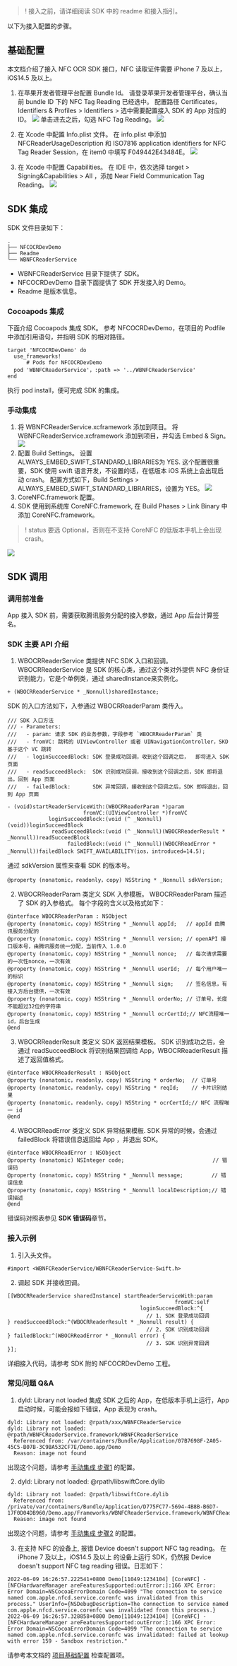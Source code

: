 >! 接入之前，请详细阅读 SDK 中的 readme 和接入指引。

以下为接入配置的步骤。

## 基础配置[](id:xx)
本文档介绍了接入 NFC OCR SDK 接口，NFC 读取证件需要 iPhone 7 及以上，iOS14.5 及以上。
1. 在苹果开发者管理平台配置 Bundle Id。
请登录苹果开发者管理平台，确认当前 bundle ID 下的 NFC Tag Reading 已经选中。
配置路径 Certificates，Identifiers & Profiles > Identifiers > 选中需要配置接入 SDK 的 App 对应的 ID。
![](https://qcloudimg.tencent-cloud.cn/raw/2e96d9cd98e30631eb60c8683248a210.png)
单击进去之后，勾选 NFC Tag Reading。
![](https://qcloudimg.tencent-cloud.cn/raw/77d96cb8b0b654202a17c3a9933d98c3.png)

2. 在 Xcode 中配置 Info.plist 文件。
在 info.plist 中添加 NFCReaderUsageDescription 和 ISO7816 application identifiers for NFC Tag Reader Session，在 item0 中填写 F049442E43484E。
![](https://qcloudimg.tencent-cloud.cn/raw/ee94ff153ec04366850e6107dd26340a.png)
3. 在 Xcode 中配置 Capabilities。
在 IDE 中，依次选择 target > Signing&Capabilities > All ，添加 Near Field Communication Tag Reading。
![](https://qcloudimg.tencent-cloud.cn/raw/6184d7e07c5de148443171c646abeb96.png)

## SDK 集成
SDK 文件目录如下：
```
.
├── NFCOCRDevDemo
├── Readme
└── WBNFCReaderService
```

- WBNFCReaderService 目录下提供了 SDK。
- NFCOCRDevDemo 目录下面提供了 SDK 开发接入的 Demo。
- Readme 是版本信息。

### Cocoapods 集成
下面介绍 Cocoapods 集成 SDK。
参考 NFCOCRDevDemo，在项目的 Podfile 中添加引用语句，并指明 SDK 的相对路径。

```
target 'NFCOCRDevDemo' do
  use_frameworks!
      # Pods for NFCOCRDevDemo
  pod 'WBNFCReaderService'，:path => '../WBNFCReaderService'
end
```
执行 pod install，便可完成 SDK 的集成。

### 手动集成[](id:xxx)
1. 将 WBNFCReaderService.xcframework 添加到项目。
将 WBNFCReaderService.xcframework 添加到项目，并勾选 Embed & Sign。
![](https://qcloudimg.tencent-cloud.cn/raw/d7f06f7c77283913fe2c7aee362cc0dc.png)
2. 配置 Build Settings。
设置 ALWAYS_EMBED_SWIFT_STANDARD_LIBRARIES为 YES. 这个配置很重要，SDK 使用 swift 语言开发，不设置的话，在低版本 iOS 系统上会出现启动 crash。
配置方式如下，Build Settings > ALWAYS_EMBED_SWIFT_STANDARD_LIBRARIES，设置为 YES。
![](https://qcloudimg.tencent-cloud.cn/raw/0ab8d4feaed2150c374ef6c626e515c8.png)
3. CoreNFC.framework 配置。
4. SDK 使用到系统库 CoreNFC.framework, 在 Build Phases > Link Binary 中添加 CoreNFC.framework。
>! status 要选 Optional，否则在不支持 CoreNFC 的低版本手机上会出现 crash。
>
![](https://qcloudimg.tencent-cloud.cn/raw/a8768442d17ae4948322b8bce723023f.png)
## SDK 调用
### 调用前准备
App 接入 SDK 前，需要获取腾讯服务分配的接入参数，通过 App 后台计算签名。
### SDK 主要 API 介绍
1. WBOCRReaderService 类提供 NFC SDK 入口和回调。
WBOCRReaderService 是 SDK 的核心类，通过这个类对外提供 NFC 身份证识别能力，它是个单例类，通过 sharedInstance来实例化。
```
+ (WBOCRReaderService * _Nonnull)sharedInstance;
```
SDK 的入口方法如下，入参通过 WBOCRReaderParam 类传入。
```
/// SDK 入口方法
/// - Parameters:
///   - param: 请求 SDK 的业务参数，字段参考 `WBOCRReaderParam` 类
///   - fromVC: 跳转的 UIViewController 或者 UINavigationController，SKD 基于这个 VC 跳转
///   - loginSucceedBlock: SDK 登录成功回调，收到这个回调之后，  即将进入 SDK 页面
///   - readSucceedBlock:  SDK 识别成功回调，接收到这个回调之后，SDK 即将退出，回到 App 页面
///   - failedBlock:       SDK 异常回调，接收到这个回调之后，SDK 即将退出，回到 App 页面

- (void)startReaderServiceWith:(WBOCRReaderParam *)param
                        fromVC:(UIViewController *)fromVC
             loginSucceedBlock:(void (^ _Nonnull)(void))loginSucceedBlock
              readSucceedBlock:(void (^ _Nonnull)(WBOCRReaderResult * _Nonnull))readSucceedBlock
                   failedBlock:(void (^ _Nonnull)(WBOCRReadError * _Nonnull))failedBlock SWIFT_AVAILABILITY(ios，introduced=14.5);
```
通过 sdkVersion 属性来查看 SDK 的版本号。
```
@property (nonatomic，readonly，copy) NSString * _Nonnull sdkVersion;
```
2. WBOCRReaderParam 类定义 SDK 入参模板。
WBOCRReaderParam 描述了 SDK 的入参格式。
每个字段的含义以及格式如下：
```
@interface WBOCRReaderParam : NSObject
@property (nonatomic，copy) NSString * _Nonnull appId;   // appId 由腾讯服务分配的
@property (nonatomic，copy) NSString * _Nonnull version; // openAPI 接口版本号，由腾讯服务统一分配，当前传入 1.0.0
@property (nonatomic，copy) NSString * _Nonnull nonce;   // 每次请求需要的一次性nonce，一次有效
@property (nonatomic，copy) NSString * _Nonnull userId;  // 每个用户唯一的标识
@property (nonatomic，copy) NSString * _Nonnull sign;    // 签名信息，有接入方后台提供，一次有效
@property (nonatomic，copy) NSString * _Nonnull orderNo; // 订单号，长度不能超过32位的字符串
@property (nonatomic，copy) NSString * _Nonnull ocrCertId;// NFC流程唯一id，后台生成
@end
```
3. WBOCRReaderResult 类定义 SDK 返回结果模板。
SDK 识别成功之后，会通过 readSucceedBlock 将识别结果回调给 App，WBOCRReaderResult 描述了返回值格式。
```
@interface WBOCRReaderResult : NSObject
@property (nonatomic，readonly，copy) NSString * orderNo;  // 订单号
@property (nonatomic，readonly，copy) NSString * reqId;    // 卡片识别结果
@property (nonatomic，readonly，copy) NSString * ocrCertId;// NFC 流程唯一 id
@end
```
4. WBOCRReadError 类定义 SDK 异常结果模板.
SDK 异常的时候，会通过 failedBlock 将错误信息返回给 App ，并退出 SDK。
```
@interface WBOCRReadError : NSObject
@property (nonatomic) NSInteger code;                            // 错误码
@property (nonatomic，copy) NSString * _Nonnull message;         // 错误信息
@property (nonatomic，copy) NSString * _Nonnull localDescription;// 错误描述
@end
```
错误码对照表参见 **SDK 错误码**章节。

### 接入示例
1. 引入头文件。
```
#import <WBNFCReaderService/WBNFCReaderService-Swift.h>
```

2. 调起 SDK 并接收回调。
```
[[WBOCRReaderService sharedInstance] startReaderServiceWith:param
                                                     fromVC:self
                                          loginSucceedBlock:^{
                                            // 1. SDK 登录成功回调
} readSucceedBlock:^(WBOCRReaderResult * _Nonnull result) {
                                            // 2. SDK 识别成功回调
} failedBlock:^(WBOCRReadError * _Nonnull error) {
                                            // 3. SDK 识别异常回调
}];

```
详细接入代码，请参考 SDK 附的 NFCOCRDevDemo 工程。

### 常见问题 Q&A
1. dyld: Library not loaded
集成 SDK 之后的 App，在低版本手机上运行，App 启动时候，可能会报如下错误，App 表现为 crash。
```
dyld: Library not loaded: @rpath/xxx/WBNFCReaderService
dyld: Library not loaded: @rpath/WBNFCReaderService.framework/WBNFCReaderService
  Referenced from: /var/containers/Bundle/Application/07B7698F-2A05-45C5-B07B-3C9BA532CF7E/Demo.app/Demo
  Reason: image not found
```
出现这个问题，请参考 [手动集成 步骤1](#xxx) 的配置。

2. dyld: Library not loaded: @rpath/libswiftCore.dylib
```
dyld: Library not loaded: @rpath/libswiftCore.dylib
  Referenced from: /private/var/containers/Bundle/Application/D775FC77-5694-4B8B-B6D7-17F0D04DB960/Demo.app/Frameworks/WBNFCReaderService.framework/WBNFCReaderService
  Reason: image not found
```
出现这个问题，请参考 [手动集成 步骤2](#xxx) 的配置。

3. 在支持 NFC 的设备上, 报错 Device doesn't support NFC tag reading。
在 iPhone 7 及以上，iOS14.5 及以上 的设备上运行 SDK，仍然报 Device doesn't support NFC tag reading 错误。日志如下：
```
2022-06-09 16:26:57.222541+0800 Demo[11049:1234104] [CoreNFC] -[NFCHardwareManager areFeaturesSupported:outError:]:166 XPC Error: Error Domain=NSCocoaErrorDomain Code=4099 "The connection to service named com.apple.nfcd.service.corenfc was invalidated from this process." UserInfo={NSDebugDescription=The connection to service named com.apple.nfcd.service.corenfc was invalidated from this process.}
2022-06-09 16:26:57.328858+0800 Demo[11049:1234104] [CoreNFC] -[NFCHardwareManager areFeaturesSupported:outError:]:166 XPC Error: Error Domain=NSCocoaErrorDomain Code=4099 "The connection to service named com.apple.nfcd.service.corenfc was invalidated: failed at lookup with error 159 - Sandbox restriction."
```
请参考本文档的 [项目基础配置](#xx)  检查配置项。


